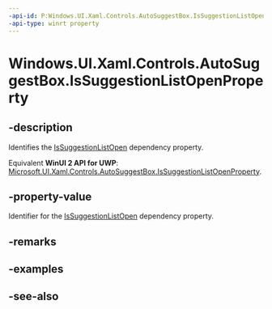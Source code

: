 ```yaml
---
-api-id: P:Windows.UI.Xaml.Controls.AutoSuggestBox.IsSuggestionListOpenProperty
-api-type: winrt property
---
```


<!-- Property syntax
public Windows.UI.Xaml.DependencyProperty IsSuggestionListOpenProperty { get; }
-->

# Windows.UI.Xaml.Controls.AutoSuggestBox.IsSuggestionListOpenProperty

## -description
Identifies the [IsSuggestionListOpen](autosuggestbox_issuggestionlistopen.md) dependency property.

Equivalent **WinUI 2 API for UWP**: [Microsoft.UI.Xaml.Controls.AutoSuggestBox.IsSuggestionListOpenProperty](/windows/winui/api/microsoft.ui.xaml.controls.autosuggestbox.issuggestionlistopenproperty).

## -property-value
Identifier for the [IsSuggestionListOpen](autosuggestbox_issuggestionlistopen.md) dependency property.

## -remarks

## -examples

## -see-also
